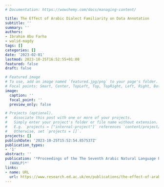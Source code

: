 ```yaml
---
# Documentation: https://wowchemy.com/docs/managing-content/

title: The Effect of Arabic Dialect Familiarity on Data Annotation
subtitle: ''
summary: ''
authors:
- Ibrahim Abu Farha
- walid-magdy
tags: []
categories: []
date: '2023-02-01'
lastmod: 2023-10-25T16:52:55+01:00
featured: false
draft: false

# Featured image
# To use, add an image named `featured.jpg/png` to your page's folder.
# Focal points: Smart, Center, TopLeft, Top, TopRight, Left, Right, BottomLeft, Bottom, BottomRight.
image:
  caption: ''
  focal_point: ''
  preview_only: false

# Projects (optional).
#   Associate this post with one or more of your projects.
#   Simply enter your project's folder or file name without extension.
#   E.g. `projects = ["internal-project"]` references `content/project/deep-learning/index.md`.
#   Otherwise, set `projects = []`.
projects: []
publishDate: '2023-10-25T15:52:54.857537Z'
publication_types:
- '1'
abstract: ''
publication: '*Proceedings of the The Seventh Arabic Natural Language Processing Workshop
  (WANLP)*'
links:
- name: URL
  url: https://www.research.ed.ac.uk/en/publications/the-effect-of-arabic-dialect-familiarity-on-data-annotation
---
```


